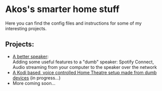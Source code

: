 
# Akos's smarter home stuff

Here you can find the config files and instructions for some of my interesting projects.

## Projects:
- [A better speaker](https://github.com/mrbaloghakos/Akos-s-smarter-home-stuff/tree/main/a-better-speaker):
  &nbsp;  
    Adding some useful features to a "dumb" speaker: Spotify Connect, Audio streaming from your computer to the speaker over the network    
- [A Kodi based, voice controlled Home Theatre setup made from dumb devices](https://github.com/mrbaloghakos/Akos-s-smarter-home-stuff/tree/main/tv) (in progress...)
- More coming soon...
